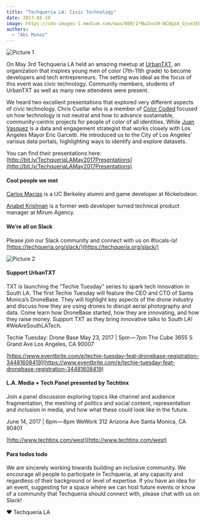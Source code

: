 ```yaml
---
title: "Techqueria LA: Civic Technology"
date: 2017-05-19
image: https://cdn-images-1.medium.com/max/800/1*NwJnxS9-NC0gzA_Gjve2EQ.jpeg
authors:
  - "Abi Munoz"
---
```


![Picture 1](https://cdn-images-1.medium.com/max/800/1*NwJnxS9-NC0gzA_Gjve2EQ.jpeg)

On May 3rd Techqueria LA held an amazing meetup at [UrbanTXT](http://exploringtech.org/), an organization that inspires young men of color (7th-11th grade) to become developers and tech entrepreneurs. The setting was ideal as the focus of this event was civic technology. Community members, students of UrbanTXT as well as many new attendees were present.

We heard two excellent presentations that explored very different aspects of civic technology. Chris Cuellar who is a member of [Color Coded](http://colorcoded.la/) focused on how technology is not neutral and how to advance sustainable, community-centric projects for people of color of all identities. While [Juan Vasquez](https://www.linkedin.com/in/juansvas/) is a data and engagement strategist that works closely with Los Angeles Mayor Eric Garcetti. He introduced us to the City of Los Angeles’ various data portals, highlighting ways to identify and explore datasets.

You can find their presentations here: [http://bit.ly/TechqueriaLAMay2017Presentations](http://bit.ly/TechqueriaLAMay2017Presentations)

#### Cool people we met

[Carlos Macias](https://www.linkedin.com/in/carlosamacias) is a UC Berkeley alumni and game developer at Nickelodeon.

[Anabel Krishnan](https://www.linkedin.com/in/anabelkrishnan/) is a former web developer turned technical product manager at Mirum Agency.

#### We’re all on Slack

Please join our Slack community and connect with us on #locals-la!
[https://techqueria.org/slack/](https://techqueria.org/slack/)

![Picture 2](https://cdn-images-1.medium.com/max/800/1*dP4mIhISk7EKhz1Dgd1BGA.jpeg)

#### Support UrbanTXT

TXT is launching the “Techie Tuesday” series to spark tech innovation in South LA. The first Techie Tuesday will feature the CEO and CTO of Santa Monica’s DroneBase. They will highlight key aspects of the drone industry and discuss how they are using drones to disrupt aerial photography and data. Come learn how DroneBase started, how they are innovating, and how they raise money. Support TXT as they bring innovative talks to South LA! #WeAreSouthLATech.

Techie Tuesday: Drone Base
May 23, 2017 | 5pm — 7pm
The Cube
3655 S Grand Ave
Los Angeles, CA 90007

[https://www.eventbrite.com/e/techie-tuesday-feat-dronebase-registration-34481608419](https://www.eventbrite.com/e/techie-tuesday-feat-dronebase-registration-34481608419)

#### L.A. Media + Tech Panel presented by Techtinx

Join a panel discussion exploring topics like channel and audience fragmentation, the meshing of politics and social content, representation and inclusion in media, and how what these could look like in the future.

June 14, 2017 | 6pm — 8pm
WeWork
312 Arizona Ave
Santa Monica, CA 90401

[http://www.techtinx.com/west](http://www.techtinx.com/west)

#### Para todos todo

We are sincerely working towards building an inclusive community. We encourage all people to participate in Techqueria, at any capacity and regardless of their background or level of expertise. If you have an idea for an event, suggesting for a space where we can host future events or know of a community that Techqueria should connect with, please chat with us on Slack!

❤ Techqueria LA
